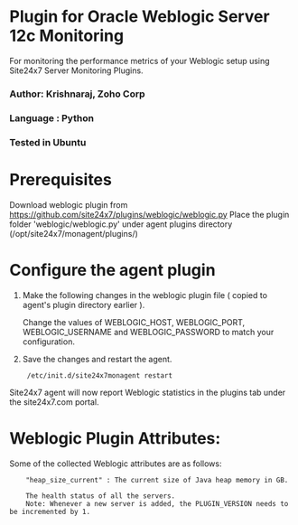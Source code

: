 Plugin for Oracle Weblogic Server 12c Monitoring
================================================

For monitoring the performance metrics of your Weblogic setup using Site24x7 Server Monitoring Plugins. 
  
### Author: Krishnaraj, Zoho Corp
### Language : Python
### Tested in Ubuntu

Prerequisites
=============

Download weblogic plugin from https://github.com/site24x7/plugins/weblogic/weblogic.py
Place the plugin folder 'weblogic/weblogic.py' under agent plugins directory (/opt/site24x7/monagent/plugins/)


Configure the agent plugin
==========================
 
1. Make the following changes in the weblogic plugin file ( copied to agent's plugin directory earlier ).
 
	Change the values of WEBLOGIC_HOST, WEBLOGIC_PORT, WEBLOGIC_USERNAME and WEBLOGIC_PASSWORD to match your configuration.
 
2. Save the changes and restart the agent.
 
		/etc/init.d/site24x7monagent restart

Site24x7 agent will now report Weblogic statistics in the plugins tab under the site24x7.com portal.


Weblogic Plugin Attributes:
===========================

Some of the collected Weblogic attributes are as follows:

		"heap_size_current" : The current size of Java heap memory in GB.
		
		The health status of all the servers.
		Note: Whenever a new server is added, the PLUGIN_VERSION needs to be incremented by 1.

